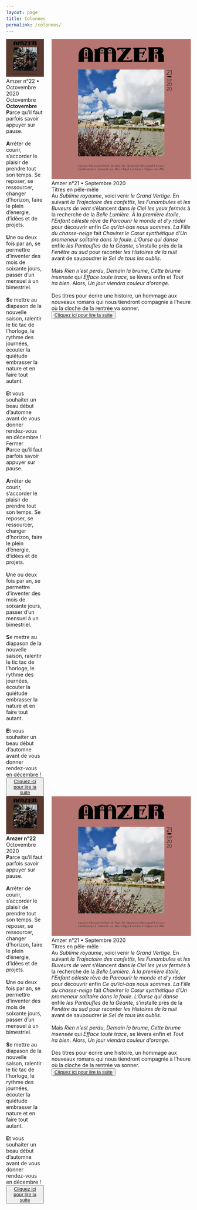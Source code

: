 ```yaml
---
layout: page
title: Colonnes
permalink: /colonnes/
---
```

<div class="container">
  <div class="columns">
    <div class="column col-4">
        <div class="card">
            <div class="card-image">
              <img src="/assets/images/expo-en-cours/amzer-n-22-octovembre-2020.jpg" class="img-responsive">
            </div>
            <div class="card-header">
              <div class="card-title h5">Amzer n°22 • Octovembre 2020</div>
              <div class="card-subtitle text-gray">Octovembre</div>
            </div>
            <div class="card-body">
        <div class="modal" id="modal-id">
            <a href="#close" class="modal-overlay" aria-label="Close"></a>
                <div class="modal-container">
                    <div class="modal-header">
                    <a href="#close" class="btn btn-clear float-right" aria-label="Close"></a>
                    <div class="modal-title h5"><strong>Octovembre</strong></div>
                </div>
                    <div class="modal-body">
                        <div class="content">
                        <strong>P</strong>arce qu’il faut parfois savoir appuyer sur pause.<br>
                        <br>
	                    <strong>A</strong>rrêter de courir, s’accorder le plaisir de prendre tout son temps. Se reposer, se ressourcer, changer d’horizon, faire le plein d’énergie, d’idées et de projets.<br> 
                        <br>
	                    <strong>U</strong>ne ou deux fois par an, se permettre d’inventer des mois de soixante jours, passer d’un mensuel à un bimestriel.<br>
                        <br>
                        <strong>S</strong>e mettre au diapason de la nouvelle saison, ralentir le tic tac de l’horloge, le rythme des journées, écouter la quiétude embrasser la nature et en faire tout autant.<br>
                        <br>
                        <strong>E</strong>t vous souhaiter un beau début d’automne avant de vous donner rendez-vous en décembre !
                        </div>
                    </div>
                        <div class="modal-footer">
                        Fermer
                        </div>
                </div>
</div>
 <strong>P</strong>arce qu’il faut parfois savoir appuyer sur pause.<br>
    <br>
	<strong>A</strong>rrêter de courir, s’accorder le plaisir de prendre tout son temps. Se reposer, se ressourcer, changer d’horizon, faire le plein d’énergie, d’idées et de projets.<br> 
    <br>
	<strong>U</strong>ne ou deux fois par an, se permettre d’inventer des mois de soixante jours, passer d’un mensuel à un bimestriel.<br>
    <br>
	<strong>S</strong>e mettre au diapason de la nouvelle saison, ralentir le tic tac de l’horloge, le rythme des journées, écouter la quiétude embrasser la nature et en faire tout autant.<br>
    <br>
	<strong>E</strong>t vous souhaiter un beau début d’automne avant de vous donner rendez-vous en décembre !
  </div>
  <div class="card-footer">
    <button class="btn btn-primary"><a href="/assets/images/expo-en-cours/amzer-n-22-octovembre-2020.pdf">Cliquez ici pour lire la suite</a></button>
  </div>
</div>
    </div>
    <div class="column col-4">
        <div class="card">
  <div class="card-image">
    <img src="/assets/images/expo-en-cours/amzer-n-21-septembre-2020.png" class="img-responsive">
  </div>
  <div class="card-header">
    <div class="card-title h5">Amzer n°21 • Septembre 2020</div>
    <div class="card-subtitle text-gray">Titres en pêle-mêle</div>
  </div>
  <div class="card-body">
    Au <em>Sublime royaume</em>, voici venir <em>le Grand Vertige</em>. En suivant <em>la Trajectoire des confettis</em>, <em>les Funambules</em> et <em>les Buveurs de vent</em> s’élancent dans <em>le Ciel les yeux fermés</em> à la recherche de la <em>Belle Lumière</em>. <em>À la première étoile</em>, <em>l’Enfant céleste</em> rêve de <em>Parcourir le monde et d’y rôder</em> pour découvrir enfin <em>Ce qu’ici-bas nous sommes</em>. <em>La Fille du chasse-neige</em> fait <em>Chavirer le Cœur synthétique</em> d’<em>Un promeneur solitaire dans la foule</em>. <em>L’Ourse qui danse</em> enfile <em>les Pantoufles</em> de <em>la Géante</em>, s’installe près de la <em>Fenêtre au sud</em> pour raconter <em>les Histoires de la nuit</em> avant de saupoudrer <em>le Sel de tous les oublis</em>.<br>
<br>
Mais <em>Rien n’est perdu</em>, <em>Demain la brume</em>, <em>Cette brume insensée</em> qui <em>Efface toute trace</em>, se lèvera enfin et <em>Tout ira bien</em>. Alors, <em>Un jour viendra couleur d’orange</em>.<br>
<br>
Des titres pour écrire une histoire, un hommage aux nouveaux romans qui nous tiendront compagnie à l’heure où la cloche de la rentrée va sonner.
  </div>
  <div class="card-footer">
    <button class="btn btn-primary"><a href="/assets/images/expo-en-cours/amzer-n-21-septembre-2020.pdf">Cliquez ici pour lire la suite</a></button>
  </div>
</div>
    </div>
</div>

<div class="container">
  <div class="columns">
    <div class="column col-4">
        <div class="card">
  <div class="card-image">
    <img src="/assets/images/expo-en-cours/amzer-n-22-octovembre-2020.jpg" class="img-responsive">
  </div>
  <div class="card-header">
    <div class="card-title h5"><strong>Amzer n°22</strong></div>
    <div class="card-subtitle text-gray">Octovembre 2020</div>
  </div>
  <div class="card-body">
    <strong>P</strong>arce qu’il faut parfois savoir appuyer sur pause.<br>
    <br>
	<strong>A</strong>rrêter de courir, s’accorder le plaisir de prendre tout son temps. Se reposer, se ressourcer, changer d’horizon, faire le plein d’énergie, d’idées et de projets.<br> 
    <br>
	<strong>U</strong>ne ou deux fois par an, se permettre d’inventer des mois de soixante jours, passer d’un mensuel à un bimestriel.<br>
    <br>
	<strong>S</strong>e mettre au diapason de la nouvelle saison, ralentir le tic tac de l’horloge, le rythme des journées, écouter la quiétude embrasser la nature et en faire tout autant.<br>
    <br>
	<strong>E</strong>t vous souhaiter un beau début d’automne avant de vous donner rendez-vous en décembre !
  </div>
  <div class="card-footer">
    <button class="btn btn-primary"><a href="/assets/images/expo-en-cours/amzer-n-21-septembre-2020.pdf">Cliquez ici pour lire la suite</a></button>
  </div>
</div>
    </div>
    <div class="column col-4">
        <div class="card">
  <div class="card-image">
    <img src="/assets/images/expo-en-cours/amzer-n-21-septembre-2020.png" class="img-responsive">
  </div>
  <div class="card-header">
    <div class="card-title h5">Amzer n°21 • Septembre 2020</div>
    <div class="card-subtitle text-gray">Titres en pêle-mêle</div>
  </div>
  <div class="card-body">
    Au <em>Sublime royaume</em>, voici venir <em>le Grand Vertige</em>. En suivant <em>la Trajectoire des confettis</em>, <em>les Funambules</em> et <em>les Buveurs de vent</em> s’élancent dans <em>le Ciel les yeux fermés</em> à la recherche de la <em>Belle Lumière</em>. <em>À la première étoile</em>, <em>l’Enfant céleste</em> rêve de <em>Parcourir le monde et d’y rôder</em> pour découvrir enfin <em>Ce qu’ici-bas nous sommes</em>. <em>La Fille du chasse-neige</em> fait <em>Chavirer le Cœur synthétique</em> d’<em>Un promeneur solitaire dans la foule</em>. <em>L’Ourse qui danse</em> enfile <em>les Pantoufles</em> de <em>la Géante</em>, s’installe près de la <em>Fenêtre au sud</em> pour raconter <em>les Histoires de la nuit</em> avant de saupoudrer <em>le Sel de tous les oublis</em>.<br>
<br>
Mais <em>Rien n’est perdu</em>, <em>Demain la brume</em>, <em>Cette brume insensée</em> qui <em>Efface toute trace</em>, se lèvera enfin et <em>Tout ira bien</em>. Alors, <em>Un jour viendra couleur d’orange</em>.<br>
<br>
Des titres pour écrire une histoire, un hommage aux nouveaux romans qui nous tiendront compagnie à l’heure où la cloche de la rentrée va sonner.
  </div>
  <div class="card-footer">
    <button class="btn btn-primary"><a href="/assets/images/expo-en-cours/amzer-n-21-septembre-2020.pdf">Cliquez ici pour lire la suite</a></button>
  </div>
</div>
    </div>
</div>
